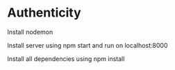 <h1> Authenticity </h1>

<p> Install nodemon </p>

<p> Install server using npm start  and run on localhost:8000 </p>

<p> Install all dependencies using npm install </p>

